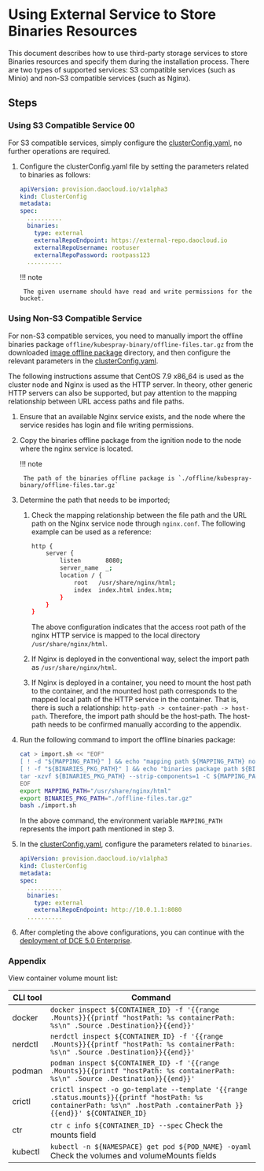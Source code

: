 # Using External Service to Store Binaries Resources

This document describes how to use third-party storage services to store Binaries resources and specify them during the installation process. There are two types of supported services: S3 compatible services (such as Minio) and non-S3 compatible services (such as Nginx).

## Steps

### Using S3 Compatible Service 00


For S3 compatible services, simply configure the [clusterConfig.yaml](../cluster-config.md), no further operations are required.

1. Configure the clusterConfig.yaml file by setting the parameters related to binaries as follows:

    ```yaml
    apiVersion: provision.daocloud.io/v1alpha3
    kind: ClusterConfig
    metadata:
    spec:
      ..........
      binaries:
        type: external
        externalRepoEndpoint: https://external-repo.daocloud.io
        externalRepoUsername: rootuser
        externalRepoPassword: rootpass123
      ..........
    ```

    !!! note

        The given username should have read and write permissions for the bucket.

### Using Non-S3 Compatible Service

For non-S3 compatible services, you need to manually import the offline binaries package `offline/kubespray-binary/offline-files.tar.gz` from the downloaded [image offline package](../start-install.md/#_1) directory,
and then configure the relevant parameters in the [clusterConfig.yaml](../cluster-config.md).

The following instructions assume that CentOS 7.9 x86_64 is used as the cluster node and Nginx is used as the HTTP server.
In theory, other generic HTTP servers can also be supported, but pay attention to the mapping relationship between URL access paths and file paths.

1. Ensure that an available Nginx service exists, and the node where the service resides has login and file writing permissions.
2. Copy the binaries offline package from the ignition node to the node where the nginx service is located.

    !!! note

        The path of the binaries offline package is `./offline/kubespray-binary/offline-files.tar.gz`

3. Determine the path that needs to be imported;

    1. Check the mapping relationship between the file path and the URL path on the Nginx service node through `nginx.conf`. The following example can be used as a reference:

        ```bash
        http {
            server {
                listen       8080;
                server_name  _;
                location / {
                    root   /usr/share/nginx/html;
                    index  index.html index.htm;
                }
            }
        }
        ```

        The above configuration indicates that the access root path of the nginx HTTP service is mapped to the local directory `/usr/share/nginx/html`.

    2. If Nginx is deployed in the conventional way, select the import path as `/usr/share/nginx/html`.
    3. If Nginx is deployed in a container, you need to mount the host path to the container, and the mounted host path corresponds to the mapped local path of the HTTP service in the container.
       That is, there is such a relationship: `http-path -> container-path -> host-path`. Therefore, the import path should be the host-path. The host-path needs to be confirmed manually according to the appendix.

4. Run the following command to import the offline binaries package:

    ```bash
    cat > import.sh << "EOF"
    [ ! -d "${MAPPING_PATH}" ] && echo "mapping path ${MAPPING_PATH} not found" && exit 1
    [ ! -f "${BINARIES_PKG_PATH}" ] && echo "binaries package path ${BINARIES_PKG_PATH} not found" && exit 1
    tar -xzvf ${BINARIES_PKG_PATH} --strip-components=1 -C ${MAPPING_PATH}
    EOF
    export MAPPING_PATH="/usr/share/nginx/html"
    export BINARIES_PKG_PATH="./offline-files.tar.gz"
    bash ./import.sh
    ```

    In the above command, the environment variable `MAPPING_PATH` represents the import path mentioned in step 3.

5. In the [clusterConfig.yaml](../cluster-config.md), configure the parameters related to `binaries`.

    ```yaml
    apiVersion: provision.daocloud.io/v1alpha3
    kind: ClusterConfig
    metadata:
    spec:
      ..........
      binaries:
        type: external
        externalRepoEndpoint: http://10.0.1.1:8080
      ..........
    ```

6. After completing the above configurations, you can continue with the [deployment of DCE 5.0 Enterprise](../start-install.md).

### Appendix

View container volume mount list:

| CLI tool | Command |
| --- | --- |
|docker|`docker inspect ${CONTAINER_ID} -f '{{range .Mounts}}{{printf "hostPath: %s containerPath: %s\n" .Source .Destination}}{{end}}'`|
|nerdctl|`nerdctl inspect ${CONTAINER_ID} -f '{{range .Mounts}}{{printf "hostPath: %s containerPath: %s\n" .Source .Destination}}{{end}}'`|
|podman| `podman inspect ${CONTAINER_ID} -f '{{range .Mounts}}{{printf "hostPath: %s containerPath: %s\n" .Source .Destination}}{{end}}'`|
|crictl| `crictl inspect -o go-template --template '{{range .status.mounts}}{{printf "hostPath: %s containerPath: %s\n" .hostPath .containerPath }}{{end}}' ${CONTAINER_ID}`|
|ctr| `ctr c info ${CONTAINER_ID} --spec` Check the mounts field |
|kubectl|`kubectl -n ${NAMESPACE} get pod ${POD_NAME} -oyaml` Check the volumes and volumeMounts fields |
